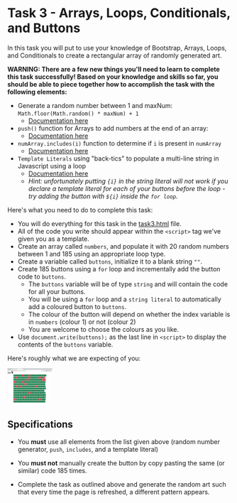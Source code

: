 # Task 3 - Arrays, Loops, Conditionals, and Buttons

In this task you will put to use your knowledge of Bootstrap, Arrays, Loops, and Conditionals to create a rectangular array of randomly generated art.

**WARNING: There are a few new things you'll need to learn to complete this task successfully! Based on your knowledge and skills so far, you should be able to piece together how to accomplish the task with the following elements:**

- Generate a random number between 1 and maxNum: `Math.floor(Math.random() * maxNum) + 1`
    - [Documentation here](https://www.w3schools.com/js/js_random.asp)
- `push()` function for Arrays to add numbers at the end of an array:   
    - [Documentation here](https://www.w3schools.com/jsref/jsref_push.asp)
- `numArray.includes(i)` function to determine if `i` is present in `numArray`
    - [Documentation here](https://www.w3schools.com/jsref/jsref_includes_array.asp)
- `Template Literals` using "back-tics" to populate a multi-line string in Javascript using a loop
    - [Documentation here](https://www.w3schools.com/js/js_string_templates.asp)
    - *Hint: unfortunately putting `{i}` in the string literal will not work if you declare a template literal for each of your buttons before the loop - try adding the button with `${i}` inside the `for loop`.*

Here's what you need to do to complete this task:

- You will do everything for this task in the <a href="task3/task3.html">task3.html</a> file.
- All of the code you write should appear within the `<script>` tag we've given you as a template.
- Create an array called `numbers`, and populate it with 20 random numbers between 1 and 185 using an appropriate loop type.
- Create a variable called `buttons`, initialize it to a blank string `""`. 
- Create 185 buttons using a `for` loop and incrementally add the button code to `buttons`.
    - The `buttons` variable will be of type `string` and will contain the code for all your buttons.
    - You will be using a `for` loop and a `string literal` to automatically add a coloured button to `buttons`. 
    - The colour of the button will depend on whether the index variable is in `numbers` (colour 1) or not (colour 2)
    - You are welcome to choose the colours as you like.
- Use `document.write(buttons);` as the last line in `<script>` to display the contents of the `buttons` variable.

Here's roughly what we are expecting of you:

<img src="images/buttons_light.gif" width=20%>

## Specifications

- You **must** use all elements from the list given above (random number generator, `push`, `includes`, and a template literal)

- You **must not** manually create the button by copy pasting the same (or similar) code 185 times.

- Complete the task as outlined above and generate the random art such that every time the page is refreshed, a different pattern appears.
